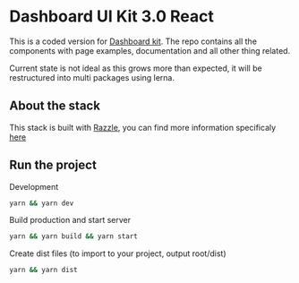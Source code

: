 # Dashboard UI Kit 3.0 React
This is a coded version for [Dashboard kit](https://janlosert.com/dashboard). The repo contains all the components with page examples, documentation and all other thing related.

Current state is not ideal as this grows more than expected, it will be restructured into multi packages using lerna.

## About the stack

This stack is built with [Razzle](https://github.com/jaredpalmer/razzle), you can find more information specificaly [here](http://preview.janlosert.com/docs/start/stack)

## Run the project

Development
```sh
yarn && yarn dev
```

Build production and start server
```sh
yarn && yarn build && yarn start
```


Create dist files (to import to your project, output root/dist)
```sh
yarn && yarn dist
```